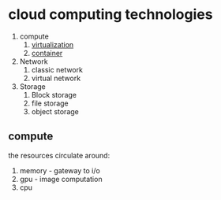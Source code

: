 # cloud computing technologies

1. compute 
   1. [virtualization](./virtualization.md)
   2. [container](./container.md)
2. Network
   1. classic network
   2. virtual network
3. Storage
   1. Block storage
   2. file storage
   3. object storage


## compute

the resources circulate around:

1. memory - gateway to i/o
2. gpu - image computation
3. cpu

